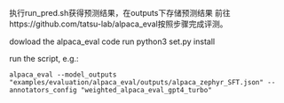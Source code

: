 执行run_pred.sh获得预测结果，在outputs下存储预测结果
前往https://github.com/tatsu-lab/alpaca_eval按照步骤完成评测。

dowload the alpaca_eval code
run python3 set.py install

run the script, e.g.:
```
alpaca_eval --model_outputs "examples/evaluation/alpaca_eval/outputs/alpaca_zephyr_SFT.json" --annotators_config "weighted_alpaca_eval_gpt4_turbo"
```